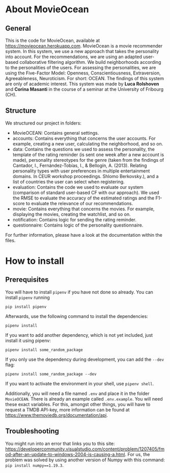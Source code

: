 # About MovieOcean

## General

This is the code for MovieOcean, available at https://movieocean.herokuapp.com. MovieOcean is a movie recommender system. In this system, we use a new approach that takes the personality into account. For the recommendations, we are using an adapted user-based collaborative filtering algorithm. We build neighborhoods according to the personalities of the users. For assessing the personalities, we are using the Five-Factor Model: Openness, Conscientiousness, Extraversion, Agreeableness, Neuroticism. For short: OCEAN. The findings of this system are only of academic interest. This system was made by **Luca Rolshoven** and **Corina Masanti** in the course of a seminar at the University of Fribourg (CH).

## Structure

We structured our project in folders:
- MovieOCEAN: Contains general settings.
- accounts: Contains everything that concerns the user accounts. For example, creating a new user, calculating the neighborhood, and so on.
- data: Contains the questions we used to assess the personality, the template of the rating reminder (is sent one week after a new account is made), personality stereotypes for the genre (taken from the findings of Cantador, I., Fernández-Tobías, I., & Bellogín, A. (2013). Relating personality types with user preferences in multiple entertainment domains. In CEUR workshop proceedings. Shlomo Berkovsky.), and a list of countries the user can select when registering.
- evaluation: Contains the code we used to evaluate our system (comparison of standard user-based CF with our approach). We used the RMSE to evaluate the accuracy of the estimated ratings and the F1-score to evaluate the relevance of our recommendations.
- movie: Contains everything that concerns the movies. For example, displaying the movies, creating the watchlist, and so on.
- notification: Contains logic for sending the rating reminder.
- questionnaire: Contains logic of the personality questionnaire.

For further information, please have a look at the documentation within the files.


# How to install

## Prerequisites

You will have to install `pipenv` if you have not done so already. You can install `pipenv` running

```shell
pip install pipenv
```

Afterwards, use the following command to install the dependencies:

```shell
pipenv install
```

If you want to add another dependency, which is not yet included, just install it using pipenv:

```shell
pipenv install some_random_package
```

If you only use the dependency during development, you can add the `--dev` flag:

```shell
pipenv install some_random_package --dev
```

If you want to activate the environment in your shell, use `pipenv shell`.

Additionally, you will need a file named `.env` and place it in the folder `MovieOCEAN`. There is already an example called `.env.example`. You will need these exact variables. For this, amongst other things, you will have to request a TMDB API-key, more information can be found at https://www.themoviedb.org/documentation/api.

## Troubleshooting

You might run into an error that links you to this site: https://developercommunity.visualstudio.com/content/problem/1207405/fmod-after-an-update-to-windows-2004-is-causing-a.html. For us, the problem was solved by using another version of Numpy with this command: `pip install numpy==1.19.3`.

